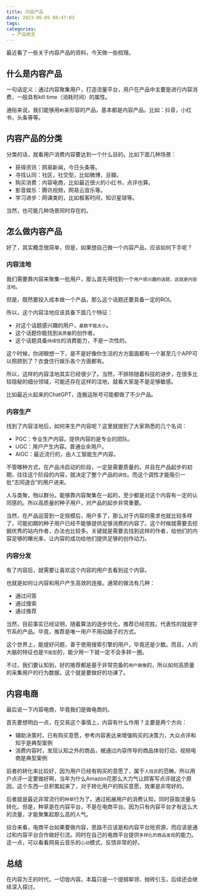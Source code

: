 ```yaml
---
title: 内容产品
date: 2023-06-05 08:47:03
tags: 
categories:
  - 产品微言
---
```


最近看了一些关于内容产品的资料，今天做一些梳理。
<!--more-->

## 什么是内容产品

一句话定义：通过内容聚集用户，打造流量平台，用户在产品中主要是进行内容消费，一般具有kill time（消耗时间）的属性。

通俗来说，我们能够用`刷`来形容的产品，基本都是内容产品。比如：抖音，小红书，头条等等。

## 内容产品的分类

分类的话，就看用户消费内容要达到一个什么目的。比如下面几种场景：

- 获得资讯：网易新闻，今日头条等。
- 寻找认同：社区，社交型，比如微博，豆瓣。
- 购买消费：内容电商，比如最近很火的小红书，点评也算。
- 影音娱乐：腾讯视频，网易云音乐等。
- 学习进步：网课类的，比如极客时间，知识星球等。

当然，也可能几种场景同时存在的。

## 怎么做内容产品

好了，其实概念很简单，但是，如果想自己做一个内容产品，应该如何下手呢？

### 内容洼地

我们需要靠内容来聚集一批用户，那么首先得找到一个`用户感兴趣的话题，这就是内容洼地`。

但是，既然要投入成本做一个产品，那么这个话题还要具备一定的ROI。

所以，这个内容洼地应该具备下面几个特征：

- 对这个话题感兴趣的用户，`基数不能太小`。
- 这个话题你能找到`高质量`的创作者。
- 这个话题具备`持续性`的消费能力，不是一次性的。

这个时候，你闭眼想一下，是不是好像你生活的方方面面都有一个甚至几个APP可以照顾到了？衣食住行娱乐各个方面都有。

所以，这样的内容洼地其实已经很少了。当然，不排除随着科技的进步，在很多比较隐秘的细分领域，可能还存在这样的洼地，就看大家是不是足够敏感。

比如最近火起来的ChatGPT，连搬运账号可能都做了不少产品。

### 内容生产

找到了内容洼地后，如何来生产内容呢？这里就提到了大家熟悉的几个名词：

- PGC：专业生产内容。提供内容的是专业的团队。
- UGC：用户产生内容。普通业余用户。
- AIGC：最近流行的，由人工智能生产内容。

不管哪种方式，在产品冷启动的阶段，一定是需要质量的。并且在产品起步的初期，往往这个阶段的内容，就决定了整个产品的`调性`。而这个调性才能吸引一批“志同道合”的用户进来。

人与类聚，物以群分。能够靠内容聚集在一起的，至少都是对这个内容有一定的认同感的。所以高质量的种子用户，对产品的起步非常重要。

当然，在产品运营到一定规模后，用户多了，那么对于内容的需求也就比较多样了，可能初期的种子用户已经不能够提供足够消费的内容了。这个时候就需要去挖掘优秀的站内作者，办法也比较多。关键就是需要去找到这样的作者，给他们的内容足够的曝光率，让内容的成功给他们提供足够的创作动力。

### 内容分发

有了内容后，就需要让喜欢这个内容的用户去看到这个内容。

也就是如何让内容和用户产生高效的连接。通常的做法有几种：

- 通过问答
- 通过搜索
- 通过推荐

当然，目前事实已经证明，随着算法的逐步优化，推荐已经完胜。代表性的就是字节系的产品。毕竟，推荐是唯一用户不用动脑子的方式。

这个世界上，能提好问题，善于使用搜索引擎的用户，毕竟还是少数。而且，人的大脑的特征也是`节能型`的，能少用一下就一定不会多转一圈。

不过，我们要认知到，好的推荐都是基于非常完备的`用户画像`的，所以如何高质量的采集用户的行为数据，这个就是要做好的功课了。

## 内容电商

最后说一下内容电商，毕竟我们是做电商的。

首先要想明白一点，在交易这个事情上，内容有什么作用？主要是两个方向：

- 辅助决策时，已有购买意愿，参考内容表达来增强购买的决策力，大众点评和知乎是典型案例
- 消费内容时，发现认知之外的商品，被通过内容传导的商品体验打动，视频电商是典型案例

前者的转化率比较好，因为用户已经有购买的意愿了，属于`人找货`的范畴。所以用户点评一定要做好啊，当年为什么Amazon花那么大力气让顾客写点评就这个原因，这个东西一旦积累起来了，对于转化用户的购买意愿，效果是非常好的。

后者就是最近非常流行的`种草`行为了。通过拓展用户的消费认知，同时获取流量与转化。但是，种草是在内容平台，不是在电商平台。因为只有内容平台才有这么大的流量，才能聚集起那么高的人气。

综合来看，电商平台如果要做内容，思路不应该是和内容平台抢资源，而应该是通过和内容平台合作做好引流。同时在自己的电商平台提供`多样化的商品发现`的能力。这一点，可以看看网易云音乐的`心动`模式，反馈非常的好。

## 总结

在内容为王的时代，一切皆内容。本篇只是一个提纲挈领、抛砖引玉，后续还会继续深入探讨。